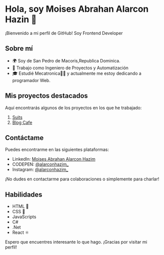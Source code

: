 # Hola, soy Moises Abrahan Alarcon Hazin 👋

¡Bienvenido a mi perfil de GitHub! Soy Frontend Developer

## Sobre mí

- 🌍 Soy de San Pedro de Macoris,Republica Dominica.
- 💼 Trabajo como Ingeniero de Proyectos y Automatización 
- 🎓 Estudié Mecatronica🤖🦾 y actualmente me estoy dedicando a programador Web.

## Mis proyectos destacados

Aquí encontrarás algunos de los proyectos en los que he trabajado:

1. [Suits](https://my-frontedstore.netlify.app/) 
2. [Blog Cafe](https://roaring-youtiao-af4457.netlify.app/) 

## Contáctame

Puedes encontrarme en las siguientes plataformas:

- LinkedIn: [Moises Abrahan Alarcon Hazim](https://www.linkedin.com/in/moises-abrahan-alarcon-hazim-6b614a217/)
- CODEPEN: [@alarconhazim_](https://codepen.io/abrahanalarcon)
- Instagram: [@alarconhazim_](https://www.instagram.com/alarconhazim_/)

¡No dudes en contactarme para colaboraciones o simplemente para charlar!

## Habilidades

- HTML 🧡
- CSS 🎨
- JavaScripts
- C#
- .Net
- React ⚛️


Espero que encuentres interesante lo que hago. ¡Gracias por visitar mi perfil!
